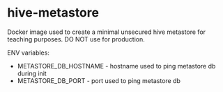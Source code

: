 # hive-metastore

Docker image used to create a minimal unsecured hive metastore for teaching 
purposes. DO NOT use for production.

ENV variables:
 - METASTORE_DB_HOSTNAME - hostname used to ping metastore db during init
 - METASTORE_DB_PORT - port used to ping metastore db 
 